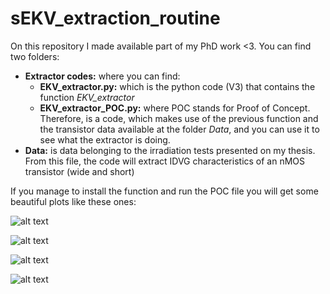 # sEKV_extraction_routine

On this repository I made available part of my PhD work <3.
You can find two folders:
  - **Extractor codes:** where you can find:
      - **EKV_extractor.py:** which is the python code (V3) that contains the function *EKV_extractor*
      - **EKV_extractor_POC.py:** where POC stands for Proof of Concept. Therefore, is a code, which makes use of the previous function and the transistor data available at the folder *Data*, and you can use it to see what the extractor is doing.
  - **Data:** is data belonging to the irradiation tests presented on my thesis. From this file, the code will extract IDVG characteristics of an nMOS transistor (wide and short)

If you manage to install the function and run the POC file you will get some beautiful plots like these ones:

![alt text](https://github.com/ADMDXD/sEKV_extraction_routine/Plots/extraction_step01012.jpg?raw=true)

![alt text](https://github.com/ADMDXD/sEKV_extraction_routine/Plots/extraction_step03.jpg?raw=true)

![alt text](https://github.com/ADMDXD/sEKV_extraction_routine/Plots/extraction_step04.jpg?raw=true)

![alt text](https://github.com/ADMDXD/sEKV_extraction_routine/Plots/extraction_step05.jpg?raw=true)
